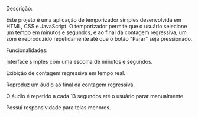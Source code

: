 Descrição:

Este projeto é uma aplicação de temporizador simples desenvolvida em HTML, CSS e JavaScript. O temporizador permite que o usuário selecione um tempo em minutos e segundos, e ao final da contagem regressiva, um som é reproduzido repetidamente até que o botão "Parar" seja pressionado.

Funcionalidades:

Interface simples com uma escolha de minutos e segundos.

Exibição de contagem regressiva em tempo real.

Reproduz um áudio ao final da contagem regressiva.

O áudio é repetido a cada 13 segundos até o usuário parar manualmente.

Possui responsividade para telas menores.
